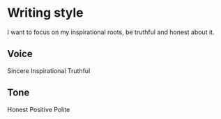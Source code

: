 # Writing style
I want to focus on my inspirational roots, be truthful and honest about it.

## Voice
Sincere
Inspirational
Truthful

## Tone
Honest
Positive
Polite
